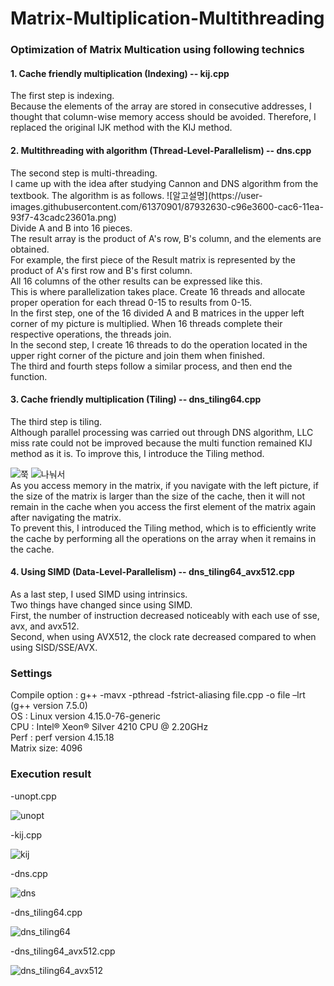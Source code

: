 # Matrix-Multiplication-Multithreading

### Optimization of Matrix Multication using following technics
<div>
<h4> 1. Cache friendly multiplication (Indexing) -- kij.cpp </h4>
The first step is indexing. <br>
Because the elements of the array are stored in consecutive addresses, I thought that column-wise memory access should be avoided.
Therefore, I replaced the original IJK method with the KIJ method.
</div>

<div>
<h4> 2. Multithreading with algorithm (Thread-Level-Parallelism) -- dns.cpp </h4>
The second step is multi-threading. <br>
I came up with the idea after studying Cannon and DNS algorithm from the textbook. 
The algorithm is as follows. 
![알고설명](https://user-images.githubusercontent.com/61370901/87932630-c96e3600-cac6-11ea-93f7-43cadc23601a.png)
<br>
Divide A and B into 16 pieces. <br>
The result array is the product of A's row, B's column, and the elements are obtained. <br>
For example, the first piece of the Result matrix is represented by the product of A's first row and B's first column. <br>
All 16 columns of the other results can be expressed like this. <br>
This is where parallelization takes place. Create 16 threads and allocate proper operation for each thread 0-15 to results from 0-15. <br>
In the first step, one of the 16 divided A and B matrices in the upper left corner of my picture is multiplied.
When 16 threads complete their respective operations, the threads join. <br>
In the second step, I create 16 threads to do the operation located in the upper right corner of the picture and join them when finished. <br>
The third and fourth steps follow a similar process, and then end the function.<br>
</div>

<div>
<h4> 3. Cache friendly multiplication (Tiling) -- dns_tiling64.cpp </h4>
The third step is tiling. <br>
Although parallel processing was carried out through DNS algorithm, LLC miss rate could not be improved because the multi function remained KIJ method as it is.
To improve this, I introduce the Tiling method. <br>
  
![쭉](https://user-images.githubusercontent.com/61370901/87933085-911b2780-cac7-11ea-9d8f-93000d23bb85.png) 
![나눠서](https://user-images.githubusercontent.com/61370901/87933082-8fe9fa80-cac7-11ea-9dc1-2ede8fbeb632.png)
<br>
As you access memory in the matrix, if you navigate with the left picture, if the size of the matrix is larger than the size of the cache, then it will not remain in the cache when you access the first element of the matrix again after navigating the matrix.<br>
To prevent this, I introduced the Tiling method, which is to efficiently write the cache by performing all the operations on the array when it remains in the cache.
<br>
</div>

<div>
<h4> 4. Using SIMD (Data-Level-Parallelism) -- dns_tiling64_avx512.cpp </h4>
As a last step, I used SIMD using intrinsics.<br>
Two things have changed since using SIMD.<br>
First, the number of instruction decreased noticeably with each use of sse, avx, and avx512.<br>
Second, when using AVX512, the clock rate decreased compared to when using SISD/SSE/AVX.<br>
</div>

### Settings
Compile option : g++ -mavx -pthread -fstrict-aliasing file.cpp -o file –lrt (g++ version 7.5.0) <br>
OS : Linux version 4.15.0-76-generic <br>
CPU : Intel® Xeon® Silver  4210 CPU @ 2.20GHz <br>
Perf : perf version 4.15.18 <br>
Matrix size: 4096 <br>

### Execution result
-unopt.cpp

![unopt](https://user-images.githubusercontent.com/61370901/87638412-b2ee7480-c77e-11ea-89db-b6428def3659.png)

-kij.cpp

![kij](https://user-images.githubusercontent.com/61370901/87638524-e29d7c80-c77e-11ea-9f41-3eb00addb445.png)

-dns.cpp

![dns](https://user-images.githubusercontent.com/61370901/87638537-ea5d2100-c77e-11ea-92be-0f9ad0552765.png)

-dns_tiling64.cpp

![dns_tiling64](https://user-images.githubusercontent.com/61370901/87638543-ecbf7b00-c77e-11ea-90e0-299d5316afa9.png)

-dns_tiling64_avx512.cpp

![dns_tiling64_avx512](https://user-images.githubusercontent.com/61370901/87638546-ee893e80-c77e-11ea-9d7b-b8439b795dd8.png)
